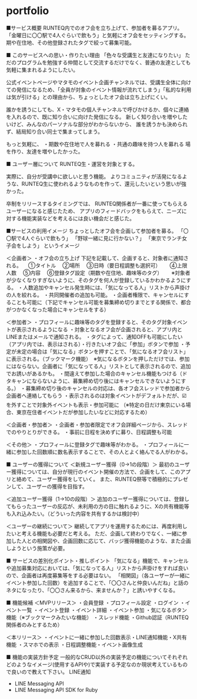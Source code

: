 # portfolio
■サービス概要
RUNTEQ内でのオフ会を立ち上げて、参加者を募るアプリ。
「金曜日に〇〇駅で4人ぐらいで飲もう」と気軽にオフ会をセッティングする。
期や在住地、その他登録されたタグで絞って募集可能。

■ このサービスへの思い・作りたい理由
「色々な受講生と友達になりたい」
ただのプログラムを勉強する仲間として交流するだけでなく、普通の友達としても気軽に集まれるようにしたい。

公式イベントページやマタモのイベント企画チャンネルでは、受講生全体に向けての発信になるため、「全員が対象のイベント情報が流れてしまう」「私的な利用は気が引ける」との理由から、ちょっとしたオフ会は立ち上げにくい。

誰かを誘うにしても、X・マタモの個人チャンネルで呼びかけるか、個々に連絡を入れるので、既に知り合いに向けた発信になる。
新しく知り合いを増やしたいけど、みんなのパーソナルな部分がわからないから、
誰を誘うかも決められず、結局知り合い同士で集まってしまう。

もっと気軽に、
・期数や在住地で人を募れる
・共通の趣味を持つ人を募れる
場を作り、友達を増やしたかった。

■ ユーザー層について
RUNTEQ生・運営を対象とする。

実際に、自分が受講中に欲しいと思う機能。
よりコミュニティが活発になるような、RUNTEQ生に使われるようなものを作って、還元したいという思いが強かった。

卒制をリリースするタイミングでは、
RUNTEQ関係者が一番に使ってもらえるユーザーになると感じたため、
アプリのフィードバックをもらえて、ニーズに対する機能実装などを考えるには良い機会だと感じた。

■サービスの利用イメージ
ちょっとしたオフ会を企画して参加者を募る。
「〇〇駅で4人ぐらいで飲もう」
「野球一緒に見に行かない？」
「東京でランチ女子会をしよう」
というイメージ

＜企画者＞
・オフ会の立ち上げ
下記を記載して、企画すると、対象者に通知される。
　①タイトル
　②場所
　③日時（要日程調整も選択可）　
　④上限人数
　⑤内容
　⑥登録タグ設定（期数や在住地、趣味等のタグ）　　
※対象者が少なくなりすぎないように、そのタグを何人が登録しているかわかるようにする。
・人数追加やキャンセル発生時には、「気になってる人」リストから声掛けの人を絞れる。
・共同開催者の追加も可能。
・企画者権限で、キャンセルにすることも可能に（下記でキャンセル可能を募集締め切りまでとする関係で、都合がつかなくなった場合にキャンセルをする）

＜参加者＞
・プロフィールに趣味等のタグを登録すると、そのタグ対象イベントが表示されるようになる
・対象となるオフ会が企画されると、アプリ内とLINEまたはメールで通知される。
・タグによって、通知OFFも可能にしたい（アプリ内では、表示はされる）・行きたいオフ会に「参加」ボタンで参加
・予定が未定の場合は「気になる」ボタンを押すことで、「気になるオフ会リスト」に表示される。（ブックマーク機能）　※気になるボタンを押しただけでは、参加にはならない。企画者に「気になってる人」リストとして表示されるので、追加でお誘いがあるかも。
・間違えて参加した場合のキャンセル機能もつける（ドタキャンにならないように、募集締め切り後にはキャンセルできないようにする。）
・募集締め切り後のキャンセルの対応は、各オフ会スレッドで参加者から企画者へ連絡してもらう
・表示されるのは対象イベントがデフォルトだが、☑️を外すことで対象外イベントも表示・参加可能に
（※特定の日だけ東京にいる場合、東京在住者イベントだが参加したいなどに対応するため）

＜企画者・参加者＞
・企画者・参加者限定でオフ会詳細ページから、スレッドでのやりとりができる。
・事前に日程を決めずに募り、日程調整も可能

＜その他＞
・プロフィールに登録タグで趣味等がわかる。
・プロフィールに一緒に参加した回数順に数名表示することで、その人とよく絡んでる人がわかる。


■ ユーザーの獲得について
＜新規ユーザー獲得（0→1の段階）＞
最初のユーザー獲得については、自分が現行のイベント開催の方法で、企画をして、このアプリと絡めて、ユーザー獲得をしていく。
また、RUNTEQ祭等で積極的にプレゼンして、ユーザーの獲得を目指す。

＜追加ユーザー獲得（1→10の段階）＞
追加のユーザー獲得については、登録してもらったユーザーの反応が、未利用の方の目に触れるように、Xの共有機能等も入れ込みたい。（どういった内容を共有するかは検討中）

＜ユーザーの継続について＞
継続してアプリを運用するためには、再度利用したいと考える機能も必要だと考える。
ただ、企画して終わりでなく、一緒に参加した人との相関図や、企画回数に応じて、バッジ獲得機能のような、また企画しようという施策が必要。


■ サービスの差別化ポイント・推しポイント
「気になる」機能で、キャンセルや追加募集対応においては、「気になってる人」リストから声掛けをすれば良いので、企画者は再度募集等をする必要はない。
「相関図」（各ユーザーが一緒にイベント参加した回数）を追加することで、「〇〇さんと仲良いんだね」と話のネタになったり、「〇〇さん来るから、来ませんか？」と誘いやすくなる。

■ 機能候補
＜MVPリリース＞
・会員登録
・プロフィール設定
・ログイン
・イベント一覧
・イベント登録
・イベント詳細
・イベント参加
・気になるボタン機能（※ブックマークみたいな機能）
・スレッド機能
・Github認証（RUNTEQ関係者のみとするため）

＜本リリース＞
・イベントに一緒に参加した回数表示・LINE通知機能・X共有機能
・スマホでの表示
・日程調整機能・イベント画像生成

■ 機能の実装方針予定
一般的なCRUD以外の実装予定の機能についてそれぞれどのようなイメージ(使用するAPIや)で実装する予定なのか現状考えているもので良いので教えて下さい。
LINE通知
* LINE Messaging API
* LINE Messaging API SDK for Ruby
